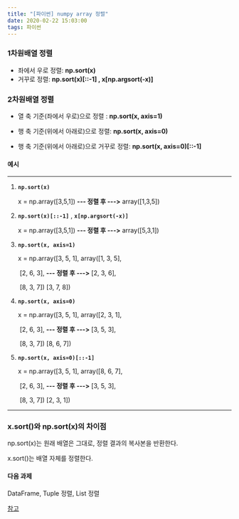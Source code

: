 ```yaml
---
title: "[파이썬] numpy array 정렬"
date: 2020-02-22 15:03:00
tags: 파이썬
---
```




### 1차원배열 정렬

- 좌에서 우로 정렬: **np.sort(x)** 
- 거꾸로 정렬: **np.sort(x)[::-1] , x[np.argsort(-x)]**

### 2차원배열 정렬

- 열 축 기준(좌에서 우로)으로 정렬 : **np.sort(x, axis=1)**
- 행 축 기준(위에서 아래로)으로 정렬: **np.sort(x, axis=0)**

- 행 축 기준(위에서 아래로)으로 거꾸로 정렬: **np.sort(x, axis=0)[::-1]**



#### 예시

-----

1. **`np.sort(x)`**

   x = np.array([3,5,1]) **--- 정렬 후 --->** array([1,3,5])

   

2. **`np.sort(x)[::-1]`** , **`x[np.argsort(-x)]`**

   x = np.array([3,5,1]) **--- 정렬 후 --->** array([5,3,1])

   

3. **`np.sort(x, axis=1)`**

   x = np.array([3, 5, 1],							array([1, 3, 5],

   ​					   [2, 6, 3], **--- 정렬 후 --->** 		   [2, 3, 6],

   ​					   [8, 3, 7])									 [3, 7, 8])

   

4. **`np.sort(x, axis=0)`**

   x = np.array([3, 5, 1],							array([2, 3, 1],

   ​					   [2, 6, 3], **--- 정렬 후 --->** 		   [3, 5, 3],

   ​					   [8, 3, 7])									 [8, 6, 7])

   

5. **`np.sort(x, axis=0)[::-1]`**

   x = np.array([3, 5, 1],							array([8, 6, 7],

   ​					   [2, 6, 3], **--- 정렬 후 --->** 		   [3, 5, 3],

   ​					   [8, 3, 7])									 [2, 3, 1])

-----



### **x.sort()와 np.sort(x)의 차이점**

 np.sort(x)는 원래 배열은 그대로, 정렬 결과의 복사본을 반환한다. 

 x.sort()는 배열 자체를 정렬한다.



#### **다음 과제** 

DataFrame, Tuple 정렬, List 정렬 



[참고](https://rfriend.tistory.com/357)